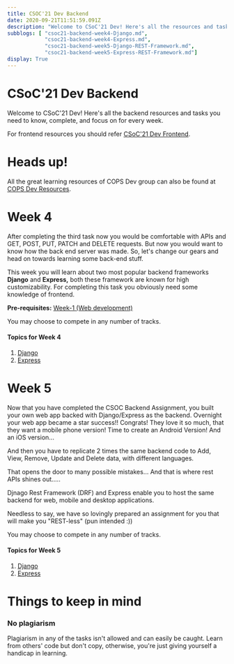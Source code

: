 ```yaml
---
title: CSOC'21 Dev Backend
date: 2020-09-21T11:51:59.091Z
description: "Welcome to CSoC'21 Dev! Here's all the resources and tasks you need to know, complete, and focus on for every week."
subblogs: [ "csoc21-backend-week4-Django.md",
            "csoc21-backend-week4-Express.md",
            "csoc21-backend-week5-Django-REST-Framework.md",
            "csoc21-backend-week5-Express-REST-Framework.md"]
display: True
---
```



# CSoC'21 Dev Backend

Welcome to CSoC'21 Dev! Here's all the backend resources and tasks you need to know, complete, and focus on for every week.

For frontend resources you should refer [CSoC'21 Dev Frontend](csoc21-frontend).

# Heads up!

All the great learning resources of COPS Dev group can also be found at [COPS Dev Resources](https://copsiitbhu.co.in/resources/dev/).

# Week 4

After completing the third task now you would be comfortable with APIs and GET, POST, PUT, PATCH and DELETE requests. But now you would want to know how the back end server was made. So, let's change our gears and head on towards learning some back-end stuff.

This week you will learn about two most popular backend frameworks **Django** and **Express,** both these framework are known for high customizability. For completing this task you obviously need some knowledge of frontend.

**Pre-requisites:** [Week-1 (Web development)](csoc21-frontend-week1-Web-Development)

You may choose to compete in any number of tracks.

#### Topics for Week 4

1. [Django](csoc21-backend-week4-Django)
2. [Express](csoc21-backend-week4-Express)


# Week 5

Now that you have completed the CSOC Backend Assignment, you built your own web app backed with Django/Express as the backend. Overnight your web app became a star success!! Congrats! They love it so much, that they want a mobile phone version! Time to create an Android Version! And an iOS version...

And then you have to replicate 2 times the same backend code to Add, View, Remove, Update and Delete data, with different languages.

That opens the door to many possible mistakes… And that is where rest APIs shines out.....

Djnago Rest Framework (DRF) and Express enable you to host the same backend for web, mobile and desktop applications.

Needless to say, we have so lovingly prepared an assignment for you that will make you "REST-less" (pun intended :)) 

You may choose to compete in any number of tracks.

#### Topics for Week 5

1. [Django](csoc21-backend-week5-Django-REST-Framework)
2. [Express](csoc21-backend-week5-Express-REST-Framework)


# Things to keep in mind

### No plagiarism

Plagiarism in any of the tasks isn't allowed and can easily be caught. Learn from others' code but don't copy, otherwise, you're just giving yourself a handicap in learning.